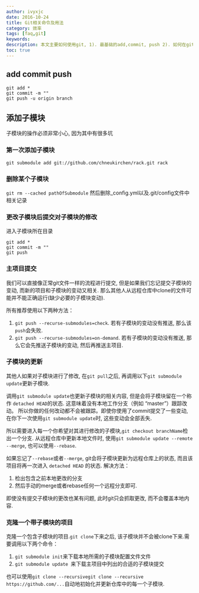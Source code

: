 ```yaml
---
author: ivyxjc
date: 2016-10-24
title: Git相关命令及用法
category: 效率
tags: [faq,git]
keywords:
description: 本文主要如何使用git, 1). 最基础的add,commit, push 2). 如何在git文件中添加子模块
toc: true
---
```


## add commit push

```
git add *
git commit -m ""
git push -u origin branch
```

## 添加子模块

子模块的操作必须非常小心, 因为其中有很多坑

### 第一次添加子模块

```git
git submodule add git://github.com/chneukirchen/rack.git rack
```

### 删除某个子模块

`git rm --cached pathOfSubmodule`
然后删除_config.yml以及.git/config文件中相关记录

### 更改子模块后提交对子模块的修改

进入子模块所在目录

```
git add *
git commit -m ""
git push
```

### 主项目提交

我们可以直接像正常git文件一样的流程进行提交, 但是如果我们忘记提交子模块的变动, 而新的项目和子模块的变动又相关. 那么其他人从远程仓库中clone的文件可能并不能正确运行(缺少必要的子模块变动).

所有推荐使用以下两种方法：
1. `git push --recurse-submodules=check`. 若有子模块的变动没有推送, 那么该`push`会失败.
2. `git push --recurse-submodules=on-demand`. 若有子模块的变动没有推送, 那么它会先推送子模块的变动, 然后再推送主项目.

### 子模块的更新

其他人如果对子模块进行了修改, 在`git pull`之后, 再调用以下`git submodule update`更新子模块.

调用`git submodule update`也更新子模块的相关内容, 但是会将子模块留在一个称作 `detached HEAD`的状态. 这意味着没有本地工作分支（例如 “master”）跟踪改动。 所以你做的任何改动都不会被跟踪。即使你使用了commit提交了一些变动, 在你下一次使用`git submodule update`时, 这些变动会全部丢失.

所以需要进入每一个你希望对其进行修改的子模块,`git checkout branchName`检出一个分支. 从远程仓库中更新本地文件时, 使用`git submodule update --remote --merge`, 也可以使用`--rebase`.

如果忘记了`--rebase`或者`--merge`, git会将子模块更新为远程仓库上的状态, 而且该项目将再一次进入 `detached HEAD` 的状态. 解决方法：

1. 检出包含之前本地更改的分支
2. 然后手动的merge或者rebase任何一个远程分支即可.

即使没有提交子模块的更改也某有问题, 此时git只会抓取更改, 而不会覆盖本地内容.

### 克隆一个带子模块的项目

克隆一个包含子模块的项目.`git clone`下来之后, 该子模块并不会被clone下来.需要调用以下两个命令：
1. `git submodule init`来下载本地所需的子模块配置文件文件
2. `git submodule update `来下载主项目中列出的合适的子模块提交

也可以使用`git clone --recursivegit clone --recursive https://github.com/...`自动地初始化并更新仓库中的每一个子模块.
